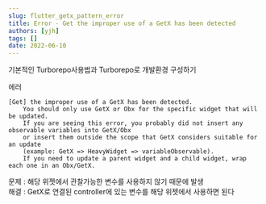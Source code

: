 ```yaml
---
slug: flutter_getx_pattern_error
title: Error - Get the improper use of a GetX has been detected
authors: [yjh]
tags: []
date: 2022-06-10
---
```


<div className="preview">
  기본적인 Turborepo사용법과 Turborepo로 개발환경 구성하기
</div>

<!--truncate-->
<!-- https://d2.naver.com/helloworld/7553804#ch4 참고 -->

에러

```
[Get] the improper use of a GetX has been detected.
    You should only use GetX or Obx for the specific widget that will be updated.
    If you are seeing this error, you probably did not insert any observable variables into GetX/Obx
    or insert them outside the scope that GetX considers suitable for an update
    (example: GetX => HeavyWidget => variableObservable).
    If you need to update a parent widget and a child widget, wrap each one in an Obx/GetX.
```

문제 : 해당 위젯에서 관찰가능한 변수를 사용하지 않기 때문에 발생  
해결 : GetX로 연결된 controller에 있는 변수를 해당 위젯에서 사용하면 된다

<!-- 비타민 가품비율 구글링 -->
